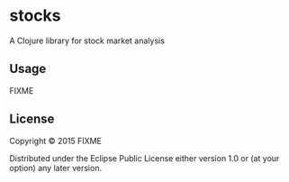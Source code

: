 # stocks

A Clojure library for stock market analysis 

## Usage

FIXME

## License

Copyright © 2015 FIXME

Distributed under the Eclipse Public License either version 1.0 or (at
your option) any later version.
